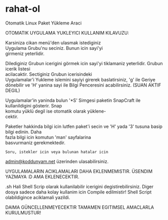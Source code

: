 # rahat-ol
Otomatik Linux Paket Yükleme Araci

OTOMATIK UYGULAMA YUKLEYICI KULLANIM KILAVUZU:   

Karsiniza cikan menü'den ulasmak istediginiz     
Uygulama Grubu'nu seciniz. Bunun icin sayi'yi    
girmeniz yeterlidir.                             

Dilediginiz Grubun icerigini görmek icin sayi'yi 
tiklamaniz yeterlidir. Grubun icerik listesi     
acilacaktir. Sectiginiz Grubun icerisindeki      
Uygulamalar'i Yukleme islemini sayiyi girerek
baslatirsiniz, 'g' ile Geriye dönebilir ve 
'H' yanina sayi ile Bilgi Penceresini
acabilirsiniz.  (SUAN AKTIF DEGIL)                                 

Uygulamalar'in yaninda bulun '*S' Simgesi paketin
SnapCraft ile kullanildigini gösterir. Snap      
komutu yüklü degil ise otomatik olarak yüklene-  
cektir.                                          

Paketler hakkinda bilgi icin lutfen paket'i secin
ve 'H' yada '3' tusuna basip bilgi edinin. Daha  
fazla bilgi icin komutun 'man' sayfalarina       
basvurmaniz gerekmektedir.                       

	Soru, istekler icin veya bulunan hatalar icin   
 admin@koddunyam.net üzerinden ulasabilirsiniz.   
	
 UYGULAMALARIN ACIKLAMALARI DAHA EKLENMEMISTIR. 
ÜSENDIM YAZMAYA :D AMA EKLENECEKTIR.

.sh Hali Shell Scrip olarak kullanilabilir 
icerigini degistirebilirsiniz. Diger dosya sadece 
daha kolay kullanim icin Compile edilmistir! 
Shell Script olabildigince aciklamali yazildi.

DAIMA GÜNCELLENMEYECEKTIR TAMAMEN EGITIMSEL
AMACLARLA KURULMUSTUR!
